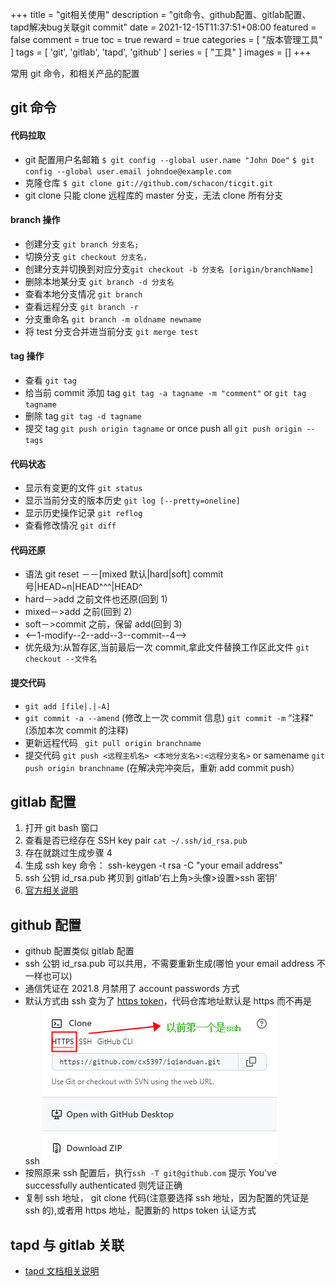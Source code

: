 +++
title = "git相关使用"
description = "git命令、github配置、gitlab配置、tapd解决bug关联git commit"
date = 2021-12-15T11:37:51+08:00
featured = false
comment = true
toc = true
reward = true
categories = [
  "版本管理工具"
]
tags = [
  'git',
  'gitlab',
  'tapd',
  'github'
]
series = [
  "工具"
]
images = []
+++

常用 git 命令，和相关产品的配置

<!--more-->

## git 命令

#### 代码拉取

- git 配置用户名邮箱
  `$ git config --global user.name "John Doe"`
  `$ git config --global user.email johndoe@example.com`
- 克隆仓库 `$ git clone git://github.com/schacon/ticgit.git`
- git clone 只能 clone 远程库的 master 分支，无法 clone 所有分支

#### branch 操作

- 创建分支 `git branch 分支名;`
- 切换分支 `git checkout 分支名，`
- 创建分支并切换到对应分支`git checkout -b 分支名 [origin/branchName]`
- 删除本地某分支 `git branch -d 分支名`
- 查看本地分支情况 `git branch`
- 查看远程分支 `git branch -r`
- 分支重命名 `git branch -m oldname newname`
- 将 test 分支合并进当前分支 `git merge test`

#### tag 操作

- 查看 `git tag`
- 给当前 commit 添加 tag `git tag -a tagname -m "comment"` or `git tag tagname`
- 删除 tag `git tag -d tagname`
- 提交 tag `git push origin tagname` or once push all `git push origin --tags`

#### 代码状态

- 显示有变更的文件 `git status `
- 显示当前分支的版本历史 `git log [--pretty=oneline]`
- 显示历史操作记录 `git reflog`
- 查看修改情况 `git diff `

#### 代码还原

- 语法 git reset －－[mixed 默认|hard|soft] commit 号|HEAD~n|HEAD^^^|HEAD^
- hard－>add 之前文件也还原(回到 1)
- mixed－>add 之前(回到 2)
- soft－>commit 之前，保留 add(回到 3)
- <--1-modify--2--add--3--commit--4-->
- 优先级为:从暂存区,当前最后一次 commit,拿此文件替换工作区此文件 `git checkout --文件名`

#### 提交代码

- `git add [file|.|-A] `
- `git commit -a --amend` (修改上一次 commit 信息) `git commit -m` “注释” (添加本次 commit 的注释)
- 更新远程代码 ` git pull origin branchname`
- 提交代码 `git push <远程主机名> <本地分支名>:<远程分支名>` or samename `git push origin branchname`
  (在解决完冲突后，重新 add commit push）

## gitlab 配置

1. 打开 git bash 窗口
1. 查看是否已经存在 SSH key pair `cat ~/.ssh/id_rsa.pub`
1. 存在就跳过生成步骤 4
1. 生成 ssh key 命令： ssh-keygen -t rsa -C "your email address"
1. ssh 公钥 id_rsa.pub 拷贝到 gitlab'右上角>头像>设置>ssh 密钥'
1. [官方相关说明](http://172.16.1.155/help/ssh/README#generating-a-new-ssh-key-pair)

## github 配置

- github 配置类似 gitlab 配置
- ssh 公钥 id_rsa.pub 可以共用，不需要重新生成(哪怕 your email address 不一样也可以)
- 通信凭证在 2021.8 月禁用了 account passwords 方式
- 默认方式由 ssh 变为了 [https token](https://github.blog/2020-12-15-token-authentication-requirements-for-git-operations/)，代码仓库地址默认是 https 而不再是 ssh
  ![代码仓库默认地址](images/ck.png?height=200px)
- 按照原来 ssh 配置后，执行`ssh -T git@github.com` 提示 You've successfully authenticated 则凭证正确
- 复制 ssh 地址， git clone 代码(注意要选择 ssh 地址，因为配置的凭证是 ssh 的),或者用 https 地址，配置新的 https token 认证方式

## tapd 与 gitlab 关联

- [tapd 文档相关说明](https://www.tapd.cn/help/show#1120003271001000292)
